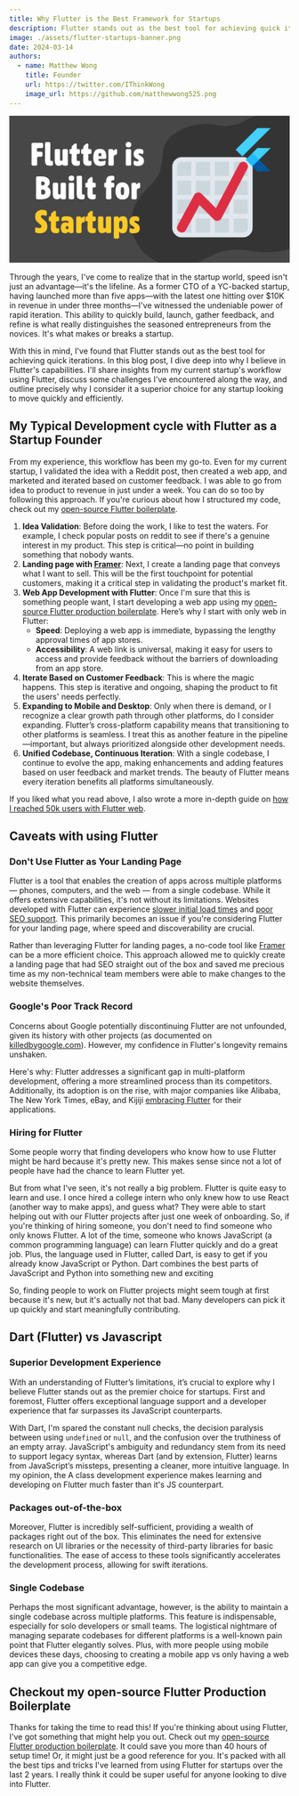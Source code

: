 ```yaml
---
title: Why Flutter is the Best Framework for Startups
description: Flutter stands out as the best tool for achieving quick iterations. In this blog post, I dive deep into why I believe in Flutter's capabilities. I'll share insights from my current startup's workflow using Flutter, discuss some challenges I've encountered along the way, and outline precisely why I consider it a superior choice for any startup looking to move quickly and efficiently.
image: ./assets/flutter-startups-banner.png
date: 2024-03-14
authors:
  - name: Matthew Wong
    title: Founder
    url: https://twitter.com/IThinkWong
    image_url: https://github.com/matthewwong525.png
---
```

![flutter-startups-banner](assets/flutter-startups-banner.png)

Through the years, I've come to realize that in the startup world, speed isn't just an advantage—it's the lifeline. As a former CTO of a YC-backed startup, having launched more than five apps—with the latest one hitting over $10K in revenue in under three months—I've witnessed the undeniable power of rapid iteration. This ability to quickly build, launch, gather feedback, and refine is what really distinguishes the seasoned entrepreneurs from the novices. It's what makes or breaks a startup.

With this in mind, I've found that Flutter stands out as the best tool for achieving quick iterations. In this blog post, I dive deep into why I believe in Flutter's capabilities. I'll share insights from my current startup's workflow using Flutter, discuss some challenges I've encountered along the way, and outline precisely why I consider it a superior choice for any startup looking to move quickly and efficiently.

<!-- truncate -->

## My Typical Development cycle with Flutter as a Startup Founder

From my experience, this workflow has been my go-to. Even for my current startup, I validated the idea with a Reddit post, then created a web app, and marketed and iterated based on customer feedback. I was able to go from idea to product to revenue in just under a week. You can do so too by following this approach. If you're curious about how I structured my code, check out my [open-source Flutter boilerplate](https://github.com/devtodollars/flutter-production-template).

1. **Idea Validation**: Before doing the work, I like to test the waters. For example, I check popular posts on reddit to see if there's a genuine interest in my product. This step is critical—no point in building something that nobody wants. 
2. **Landing page with [Framer](solopreneur-saas-toolkit-my-tech-stack-as-a-former-cto-of-a-yc-backed-startup.md)**: Next, I create a landing page that conveys what I want to sell. This will be the first touchpoint for potential customers, making it a critical step in validating the product's market fit.
3. **Web App Development with Flutter**: Once I'm sure that this is something people want, I start developing a web app using my [open-source Flutter production boilerplate](https://github.com/devtodollars/flutter-production-template). Here’s why I start with only web in Flutter:
    - **Speed**: Deploying a web app is immediate, bypassing the lengthy approval times of app stores.
    - **Accessibility**: A web link is universal, making it easy for users to access and provide feedback without the barriers of downloading from an app store.
4. **Iterate Based on Customer Feedback**: This is where the magic happens. This step is iterative and ongoing, shaping the product to fit the users' needs perfectly.
5. **Expanding to Mobile and Desktop**: Only when there is demand, or I recognize a clear growth path through other platforms, do I consider expanding. Flutter’s cross-platform capability means that transitioning to other platforms is seamless. I treat this as another feature in the pipeline—important, but always prioritized alongside other development needs.
6. **Unified Codebase, Continuous Iteration**: With a single codebase, I continue to evolve the app, making enhancements and adding features based on user feedback and market trends. The beauty of Flutter means every iteration benefits all platforms simultaneously.

If you liked what you read above, I also wrote a more in-depth guide on [how I reached 50k users with Flutter web](how-i-reached-50k-users-with-flutter.md).
## Caveats with using Flutter

### Don't Use Flutter as Your Landing Page
Flutter is a tool that enables the creation of apps across multiple platforms — phones, computers, and the web — from a single codebase. While it offers extensive capabilities, it's not without its limitations. Websites developed with Flutter can experience [slower initial load times](https://github.com/flutter/flutter/issues/76009) and [poor SEO support](https://github.com/flutter/flutter/issues/46789). This primarily becomes an issue if you're considering Flutter for your landing page, where speed and discoverability are crucial.

Rather than leveraging Flutter for landing pages, a no-code tool like [Framer](https://www.framer.com/) can be a more efficient choice. This approach allowed me to quickly create a landing page that had SEO straight out of the box and saved me precious time as my non-technical team members were able to make changes to the website themselves.

### Google's Poor Track Record
Concerns about Google potentially discontinuing Flutter are not unfounded, given its history with other projects (as documented on [killedbygoogle.com](https://killedbygoogle.com/)). However, my confidence in Flutter's longevity remains unshaken.

Here's why: Flutter addresses a significant gap in multi-platform development, offering a more streamlined process than its competitors. Additionally, its adoption is on the rise, with major companies like Alibaba, The New York Times, eBay, and Kijiji [embracing Flutter](https://flutter.dev/showcase) for their applications.

### Hiring for Flutter
Some people worry that finding developers who know how to use Flutter might be hard because it's pretty new. This makes sense since not a lot of people have had the chance to learn Flutter yet.

But from what I've seen, it's not really a big problem. Flutter is quite easy to learn and use. I once hired a college intern who only knew how to use React (another way to make apps), and guess what? They were able to start helping out with our Flutter projects after just one week of onboarding. So, if you're thinking of hiring someone, you don't need to find someone who only knows Flutter. A lot of the time, someone who knows JavaScript (a common programming language) can learn Flutter quickly and do a great job. Plus, the language used in Flutter, called Dart, is easy to get if you already know JavaScript or Python. Dart combines the best parts of JavaScript and Python into something new and exciting

So, finding people to work on Flutter projects might seem tough at first because it's new, but it's actually not that bad. Many developers can pick it up quickly and start meaningfully contributing. 

## Dart (Flutter) vs Javascript 

### Superior Development Experience
With an understanding of Flutter’s limitations, it’s crucial to explore why I believe Flutter stands out as the premier choice for startups. First and foremost, Flutter offers exceptional language support and a developer experience that far surpasses its JavaScript counterparts.

With Dart, I'm spared the constant null checks, the decision paralysis between using `undefined` or `null`, and the confusion over the truthiness of an empty array. JavaScript's ambiguity and redundancy stem from its need to support legacy syntax, whereas Dart (and by extension, Flutter) learns from JavaScript’s missteps, presenting a cleaner, more intuitive language. In my opinion, the A class development experience makes learning and developing on Flutter much faster than it's JS counterpart.

### Packages out-of-the-box
Moreover, Flutter is incredibly self-sufficient, providing a wealth of packages right out of the box. This eliminates the need for extensive research on UI libraries or the necessity of third-party libraries for basic functionalities. The ease of access to these tools significantly accelerates the development process, allowing for swift iterations.

### Single Codebase
Perhaps the most significant advantage, however, is the ability to maintain a single codebase across multiple platforms. This feature is indispensable, especially for solo developers or small teams. The logistical nightmare of managing separate codebases for different platforms is a well-known pain point that Flutter elegantly solves. Plus, with more people using mobile devices these days, choosing to creating a mobile app vs only having a web app can give you a competitive edge.

## Checkout my open-source Flutter Production Boilerplate

Thanks for taking the time to read this! If you're thinking about using Flutter, I've got something that might help you out. Check out my [open-source Flutter production boilerplate](https://github.com/devtodollars/flutter-production-template). It could save you more than 40 hours of setup time! Or, it might just be a good reference for you. It's packed with all the best tips and tricks I've learned from using Flutter for startups over the last 2 years. I really think it could be super useful for anyone looking to dive into Flutter.
